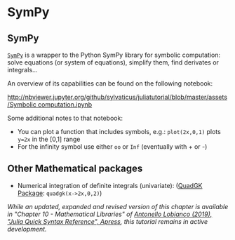 # SymPy

## SymPy

[`SymPy`](https://github.com/JuliaPy/SymPy.jl) is a wrapper to the Python SymPy library for symbolic computation: solve equations \(or system of equations\), simplify them, find derivates or integrals...

An overview of its capabilities can be found on the following notebook:

[http://nbviewer.jupyter.org/github/sylvaticus/juliatutorial/blob/master/assets/Symbolic computation.ipynb](http://nbviewer.jupyter.org/github/sylvaticus/juliatutorial/blob/master/assets/Symbolic%20computation.ipynb)

Some additional notes to that notebook:

* You can plot a function that includes symbols, e.g.:  `plot(2x,0,1)` plots `y=2x` in the \[0,1\] range
* For the infinity symbol use either `oo` or `Inf` \(eventually with + or -\)

## Other Mathematical packages

* Numerical integration of definite integrals \(univariate\): \([QuadGK Package](https://github.com/JuliaMath/QuadGK.jl): `quadgk(x->2x,0,2)`\)



_While an updated, expanded and revised version of this chapter is available in "Chapter 10 - Mathematical Libraries" of [Antonello Lobianco (2019), "Julia Quick Syntax Reference", Apress](https://julia-book.com), this tutorial remains in active development._
